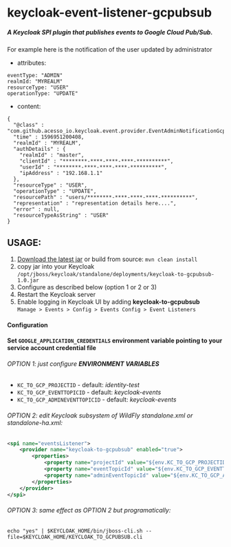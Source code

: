 # keycloak-event-listener-gcpubsub

##### A Keycloak SPI plugin that publishes events to Google Cloud Pub/Sub.

For example here is the notification of the user updated by administrator

* attributes:

```
eventType: "ADMIN"
realmId: "MYREALM"
resourceType: "USER"
operationType: "UPDATE"
```
* content: 

```
{
  "@class" : "com.github.acesso_io.keycloak.event.provider.EventAdminNotificationGcpsMsg",
  "time" : 1596951200408,
  "realmId" : "MYREALM",
  "authDetails" : {
    "realmId" : "master",
    "clientId" : "********-****-****-****-**********",
    "userId" : "********-****-****-****-**********",
    "ipAddress" : "192.168.1.1"
  },
  "resourceType" : "USER",
  "operationType" : "UPDATE",
  "resourcePath" : "users/********-****-****-****-**********",
  "representation" : "representation details here....",
  "error" : null,
  "resourceTypeAsString" : "USER"
}
```

## USAGE:
1. [Download the latest jar](https://github.com/acesso-io/keycloak-event-listener-gcpubsub/blob/target/keycloak-to-gcpubsub-1.0.jar?raw=true) or build from source: ``mvn clean install``
2. copy jar into your Keycloak `/opt/jboss/keycloak/standalone/deployments/keycloak-to-gcpubsub-1.0.jar`
3. Configure as described below (option 1 or 2 or 3)
4. Restart the Keycloak server
5. Enable logging in Keycloak UI by adding **keycloak-to-gcpubsub**  
 `Manage > Events > Config > Events Config > Event Listeners`

#### Configuration 

#### Set `GOOGLE_APPLICATION_CREDENTIALS` environment variable pointing to your service account credential file

###### OPTION 1: just configure **ENVIRONMENT VARIABLES**
  - `KC_TO_GCP_PROJECTID` - default: *identity-test*
  - `KC_TO_GCP_EVENTTOPICID` - default: *keycloak-events*
  - `KC_TO_GCP_ADMINEVENTTOPICID` - default: *keycloak-events*

###### OPTION 2: edit Keycloak subsystem of WildFly standalone.xml or standalone-ha.xml:

```xml
<spi name="eventsListener">
    <provider name="keycloak-to-gcpubsub" enabled="true">
        <properties>
            <property name="projectId" value="${env.KC_TO_GCP_PROJECTID:identity-test}"/>
            <property name="eventTopicId" value="${env.KC_TO_GCP_EVENTTOPICID:keycloak-events}"/>
            <property name="adminEventTopicId" value="${env.KC_TO_GCP_ADMINEVENTTOPICID:keycloak-events}"/>
        </properties>
    </provider>
</spi>
```
###### OPTION 3: same effect as OPTION 2 but programatically:
```
echo "yes" | $KEYCLOAK_HOME/bin/jboss-cli.sh --file=$KEYCLOAK_HOME/KEYCLOAK_TO_GCPUBSUB.cli
```


